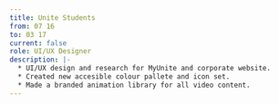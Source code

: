 ```yaml
---
title: Unite Students
from: 07 16
to: 03 17
current: false
role: UI/UX Designer
description: |-
  * UI/UX design and research for MyUnite and corporate website.
  * Created new accesible colour pallete and icon set.
  * Made a branded animation library for all video content.
---
```


